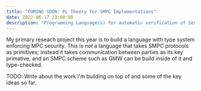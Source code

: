```yaml
---
title: "COMING SOON: PL Theory for SMPC Implementations"
date: 2022-06-17 23:00:00
description: "Programming Language(s) for automatic verification of Secure Multi-Party Computation implementations"
---
```


My primary reseach project this year is to build a language with type system enforcing MPC security.
This is _not_ a language that takes SMPC protocols as primitives; instead it takes communication between parties as its key primative,
and an SMPC scheme such as GMW can be build inside of it and type-checked.

TODO: Write about the work I'm building on top of and some of the key ideas so far.

